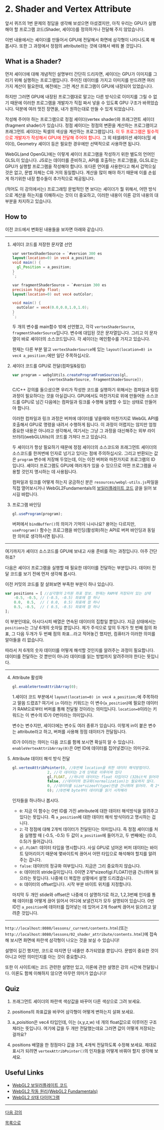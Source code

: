 # 2. Shader and Vertex Attribute

앞서 퀴즈의 1번 문제의 정답을 생각해 보셨으면 아셨겠지만, 아직 우리는 GPU가 실행해야 할 프로그램 코드(Shader, 셰이더)를 정의하거나 전달해 주지 않았습니다.

이번 내용에서는 셰이더를 만들어서 GPU에 전달해서 화면에 삼각형이 나타나도록 해 봅시다. 또한 그 과정에서 정점의 attribute라는 것에 대해서 배워 볼 것입니다.

## What is a Shader?

먼저 셰이더에 대해 개념적인 설명부터 간단히 드리자면, 셰이더는 GPU가 이미지를 그리기 위해 실행하는 프로그램입니다. 주어진 데이터를 가지고 이미지를 만드려면 여러 가지 계산이 필요한데, 예전에는 그런 계산 프로그램이 GPU에 내장되어 있었습니다.

하지만 그러면 GPU에 내장된 프로그램대로 말고는 다른 방식으로 이미지를 그릴 수 없기 때문에 이러한 프로그램을 개발자가 직접 짜서 넣을 수 있도록 GPU 구조가 바뀌었습니다. 덕분에 여러 멋진 장면을, 내가 원하는대로 만들 수 있게 되었습니다.

작성해 주어야 하는 프로그램으로 정점 셰이더(vertex shader)와 프래그먼트 셰이더(fragment shader)가 있습니다. 정점 셰이더는 정점의 변환을 계산하는 프로그램이고 프래그먼트 셰이더는 픽셀의 색상을 계산하는 프로그램입니다. <span style="color:red">이 두 프로그램은 필수적으로 개발자가 작성해서 GPU에 전달해 주어야 합니다.</span> 그 외 테셀레이션 셰이더(헐 셰이더), Geometry 셰이더 등은 필요한 경우에만 선택적으로 사용하면 됩니다.

WebGL(and OpenGL)에는 이렇게 셰이더 프로그램을 작성하기 위한 별도의 언어인 GLSL이 있습니다. JS로는 데이터를 준비하고, API를 호출하는 프로그램을, GLSL로는 GPU가 실행할 프로그램을 작성해야 합니다. 또다른 언어를 사용한다고 해서 겁먹으실 것은 없고, 문법 자체는 C와 거의 동일합니다. 계산을 많이 해야 하기 때문에 이를 손쉽게 하기위한 내장 함수들이 추가적으로 제공됩니다. 

(적어도 이 강의에서는) 프로그래밍 문법적인 면 보다는 셰이더가 뭘 위해서, 어떤 방식으로 계산을 하는지를 이해하시는 것이 더 중요하고, 이러한 내용이 이론 강의 내용의 대부분을 차지하고 있습니다.

## How to

이전 코드에서 변화된 내용들을 보자면 아래와 같습니다.

---
1. 셰이더 코드를 저장한 문자열 선언

    ```glsl
    var vertexShaderSource = `#version 300 es
    layout(location=0) in vec4 a_position;
    void main() {
      gl_Position = a_position;
    }
    `;

    var fragmentShaderSource = `#version 300 es
    precision highp float;
    layout(location=0) out vec4 outColor;

    void main() {
      outColor = vec4(0.0,0.0,1.0,1.0);
    }
    `;
    ```

    두 개의 변수를 main함수 밖에 선언했고, 각각 `vertexShaderSource`, `fragmentShaderSource`입니다. 변수에 대입된 것은 문자열입니다. 그리고 이 문자열이 바로 셰이더의 소스코드입니다. 각 셰이더는 메인함수를 가지고 있습니다.

    현재는 다른 부분 말고 `vertexShaderSource`에 있는 `layout(location=0) in vec4 a_position;`에만 일단 주목하십시오.

2. 셰이더 코드를 GPU로 전달(컴파일&링킹)

    ```js
    var program = webglUtils.createProgramFromSources(gl,
					[vertexShaderSource, fragmentShaderSource]);
    ```

    C/C++ 강의를 들으셨으면 우리가 작성한 코드를 실행하기 위해서는 컴파일과 링킹 과정이 필요하다는 것을 아실겁니다. GPU에서도 마찬가지로 위에 만들어둔 소스코드를 GPU로 넘긴 다음에는 컴파일과 링크를 수행해 실행할 수 있는 상태로 만들어야 합니다.

    이러한 컴파일과 링크 과정은 버퍼에 데이터를 넣을때와 마찬가지로 WebGL API를 호출해서 GPU로 명령을 내려서 수행하게 됩니다. 이 과정이 어렵지는 않지만 엄청 중요한 내용은 아니라고 생각해서, 여기서는 그냥 그 과정을 대신해주는 외부 라이브러리(webGLUtils)의 코드를 가져다 쓰고 있습니다.

    두 셰이더가 항상 필요하기 때문에 정점 셰이더의 소스코드와 프래그먼트 셰이더의 소스코드를 한꺼번에 인자로 넘기고 있다는 점에 주의하십시오. 그리고 반환되는 값은 `program` 변수에 저장해 두었는데, 이는 이전 버퍼와 마찬가지로 프로그램의 ID입니다. 셰이더 프로그램도 GPU에 여러개가 있을 수 있으므로 어떤 프로그램을 사용할 것인지 명시하는 데 사용됩니다.

    컴파일과 링크를 어떻게 하는지 궁금하신 분은 `resources/webgl-utils.js`파일을 직접 열어보시거나 WebGL2Fundamentals의 [보일러플레이트 코드](https://webgl2fundamentals.org/webgl/lessons/ko/webgl-boilerplate.html) 글을 읽어 보시길 바랍니다.

3. 프로그램 바인딩

    ```js
    gl.useProgram(program); 
    ```

    버퍼에서 `bindBuffer()`의 의미가 기억이 나시나요? 용어는 다르지만, `useProgram()` 함수는 프로그램을 바인딩(활성화)하는 API로 버퍼 바인딩과 동일한 의미로 생각하시면 됩니다.
---

여기까지가 셰이더 소스코드를 GPU에 보내고 사용 준비를 하는 과정입니다. 아주 간단하죠?

다음은 셰이더 프로그램을 실행할 때 필요한 데이터를 전달하는 부분입니다. 데이터 전달 코드를 보기 전에 먼저 생각해 봅시다.

이전 커밋의 코드를 잘 살펴보면 부족한 부분이 하나 있습니다.

```js
var positions = [ //삼각형의 2차원 좌표 정보. 현재는 RAM에 저장되어 있는 상태
    -0.5, -0.5, // (-0.5, -0.5) 좌표에 점 하나
    0.0,  0.5,  // ( 0.0,  0.5) 좌표에 점 하나
    0.5, -0.5,  // ( 0.5, -0.5) 좌표에 점 하나
];
```

이 부분인데요, 아시다시피 배열은 연속된 데이터의 집합일 뿐입니다. 지금 상태에서는 `positions`는 그냥 6개의 숫자일 뿐입니다. 제가 주석으로 앞의 두개가 첫 번째 점의 좌표, 그 다음 두개가 두 번째 점의 좌표...라고 적어놓긴 했지만, 컴퓨터가 이러한 의미를 알아들을 리 없습니다.

따라서 저 6개의 숫자 데이터를 어떻게 해석할 것인지를 알려주는 과정이 필요합니다.  데이터를 전달하는 것 뿐만이 아니라 데이터를 읽는 방법까지 알려주어야 한다는 뜻입니다.

---

4. Attribute 활성화

    ```js
    gl.enableVertexAttribArray(0); 
    ```

    1.셰이더 코드 부분에서 `layout(location=0) in vec4 a_position;`에 주목하라고 말씀 드렸죠? 여기서 `in` 이라는 키워드는 이 변수(`a_position`)에 필요한 데이터가 RAM으로부터 버퍼를 통해 전달될 것이라는 의미입니다. `location=0`이라는 키워드는 이 변수의 ID가 0번이라는 의미입니다.

    변수는 변수지만, 셰이더에는 변수도 여러 종류가 있습니다. 이렇게 in이 붙은 변수는 attribute라고 하고, 버퍼를 사용해 정점 데이터가 전달됩니다.

    ID가 0이라는 의미는 다음 코드를 함께 보시면 확실히 알 수 있습니다. `enableVertexAttribArray(0)`은 0번 ID에 데이터를 집어넣겠다는 의미구요.

5. Attribute 데이터 해석 방식 전달

    ```js
    gl.vertexAttribPointer(0, //0번째 location을 위한 데이터 해석방법이다.
                    2, //각 데이터는 2개 단위로 이루어져 있다
                    gl.FLOAT, //하나의 데이터는 float 타입이다 (32bit씩 읽어라)
                    false, //데이터의 정규화(normalization)는 필요하지 않다.
                    0, //데이터를 size*sizeof(type)만큼 건너뛰며 읽어라. 즉 2*32bit가 지나면 두 번째 데이터가 나온다
                    0); //0번째 byte부터 데이터를 읽기 시작해라
    ```

    인자들을 하나하나 봅시다.

    - `0`: 지금 이 함수는 0번 ID를 가진 attribute에 대한 데이터 해석방식을 알려주고 있다는 뜻입니다. 즉 `a_position`에 대한 데이터 해석 방식이라고 명시하는 겁니다.
    - `2`: 각 정점에 대해 2개씩 데이터가 전달된다는 의미입니다. 즉 정점 셰이더를 처음 실행할 때 (-0.5, -0.5) 두 값이 `a_position`에 들어가고, 두 번째에는 (0.0,  0.5)가 들어갑니다.
    - `gl.FLOAT`: 데이터 타입을 명시합니다. 사실 GPU로 넘어온 버퍼 데이터는 바이트 덩어리이기 때문에 몇바이트씩 끊어서 어떤 타입으로 해석해야 할지를 알려주는 겁니다.
    - `false`: 데이터의 정규화 여부입니다. 지금은 그리 중요하지 않습니다.
    - `0`: 데이터의 stride길이입니다. 0이면 2개*sizeof(gl.FLOAT)만큼 건너뛰며 읽으라는 뜻입니다. 나중에 더 복잡한 상황에서 설명 드리겠습니다.
    - `0`: 데이터의 offset입니다. 시작 부분 바이트 위치를 지정합니다.

    마지막 두 개인 stide와 offset은 나중에 더 설명하기로 하고, 1,2,3번째 인자를 통해 데이터를 어떻게 끊어 읽어서 어디에 보낼건지가 모두 설명되어 있습니다. 0번 ID인 `a_position`에 데이터를 집어넣는 데 있어서 2개 float씩 끊어서 읽으라고 알려준 것입니다.

---
`http://localhost:8080/lessons/_current/contents.html`(또는 `http://localhost:8080/lessons/02_shader_attribute/contents.html`)에 접속해 보시면 화면에 파란색 삼각형이 나오는 것을 보실 수 있습니다!

설명이 길긴 했지만, 코드로 따지면 단 네줄만 추가되었을 뿐입니다. 문법이 중요한 것이 아니고 어떤 의미인지를 아는 것이 중요합니다.

또한 이 사이트에는 코드 관련한 설명만 있고, 이론에 관한 설명은 강의 시간에 전달됩니다. 이론도 함께 이해하지 않으면 아무런 의미가 없습니다!

## Quiz

1. 프래그먼트 셰이더의 파란색 색상값을 바꾸어 다른 색상으로 그려 보세요.

2. positions의 좌표값을 바꾸어 삼각형이 어떻게 변하는지 살펴 보세요.

3. a_poisition은 vec4 타입인데, 이는 (x,y,z,w) 네 개의 float값으로 이루어진 구조체라는 뜻입니다. 여기에 값을 두 개만 전달했는데요 그러면 값이 어떻게 저장되는 걸까요?

4. positions 배열을 한 정점마다 값을 3개, 4개씩 전달하도록 수정해 보세요. 제대로 표시가 되려면 `vertexAttribPointer()`의 인자들을 어떻게 바꿔야 할지 생각해 보세요.

## Useful Links

- [WebGL2 보일러플레이트 코드](https://webgl2fundamentals.org/webgl/lessons/ko/webgl-boilerplate.html)
- [WebGL2 작동 원리(WebGL2 Fundamentals)](https://webgl2fundamentals.org/webgl/lessons/ko/webgl-how-it-works.html)
- [WebGL2 상태 다이어그램](https://webgl2fundamentals.org/webgl/lessons/resources/webgl-state-diagram.html)

---

[다음 강의](../03_draw_from_index/)

[목록으로](../)
